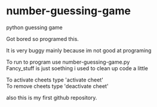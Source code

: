 # number-guessing-game
python guessing game

Got bored so programed this.

It is very buggy mainly because im not good at programing

To run to program use number-guessing-game.py    
 Fancy_stuff is just soething i used to clean up code a little

To activate cheets type 'activate cheet'   
To remove cheets type 'deactivate cheet'


also this is my first github repository.
